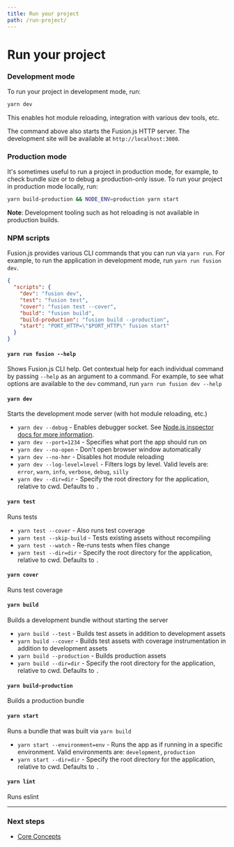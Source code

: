```yaml
---
title: Run your project
path: /run-project/
---
```


# Run your project

### Development mode

To run your project in development mode, run:

```sh
yarn dev
```

This enables hot module reloading, integration with various dev tools, etc.

The command above also starts the Fusion.js HTTP server. The development site
will be available at `http://localhost:3000`.

### Production mode

It's sometimes useful to run a project in production mode, for example, to check
bundle size or to debug a production-only issue. To run your project in
production mode locally, run:

```sh
yarn build-production && NODE_ENV=production yarn start
```

**Note**: Development tooling such as hot reloading is not available in
production builds.

### NPM scripts

Fusion.js provides various CLI commands that you can run via `yarn run`. For
example, to run the application in development mode, run `yarn run fusion dev`.

```json
{
  "scripts": {
    "dev": "fusion dev",
    "test": "fusion test",
    "cover": "fusion test --cover",
    "build": "fusion build",
    "build-production": "fusion build --production",
    "start": "PORT_HTTP=\"$PORT_HTTP\" fusion start"
  }
}
```

#### `yarn run fusion --help`

Shows Fusion.js CLI help. Get contextual help for each individual
command by passing `--help` as an argument to a command. For example, to see
what options are available to the `dev` command, run `yarn run fusion dev --help`

#### `yarn dev`

Starts the development mode server (with hot module reloading, etc.)

* `yarn dev --debug` - Enables debugger socket. See
  [Node.js inspector docs for more information](https://nodejs.org/en/docs/inspector).
* `yarn dev --port=1234` - Specifies what port the app should run on
* `yarn dev --no-open` - Don't open browser window automatically
* `yarn dev --no-hmr` - Disables hot module reloading
* `yarn dev --log-level=level` - Filters logs by level. Valid levels are:
  `error`, `warn`, `info`, `verbose`, `debug`, `silly`
* `yarn dev --dir=dir` - Specify the root directory for the application,
  relative to cwd. Defaults to `.`

#### `yarn test`

Runs tests

* `yarn test --cover` - Also runs test coverage
* `yarn test --skip-build` - Tests existing assets without recompiling
* `yarn test --watch` - Re-runs tests when files change
* `yarn test --dir=dir` - Specify the root directory for the application,
  relative to cwd. Defaults to `.`

#### `yarn cover`

Runs test coverage

#### `yarn build`

Builds a development bundle without starting the server

* `yarn build --test` - Builds test assets in addition to development assets
* `yarn build --cover` - Builds test assets with coverage instrumentation in
  addition to development assets
* `yarn build --production` - Builds production assets
* `yarn build --dir=dir` - Specify the root directory for the application,
  relative to cwd. Defaults to `.`

#### `yarn build-production`

Builds a production bundle

#### `yarn start`

Runs a bundle that was built via `yarn build`

* `yarn start --environment=env` - Runs the app as if running in a specific
  environment. Valid environments are: `development`, `production`
* `yarn start --dir=dir` - Specify the root directory for the application,
  relative to cwd. Defaults to `.`

#### `yarn lint`

Runs eslint

<!--
#### `yarn profile`

Opens source-map-explorer

* `yarn profile --environment` - Profiles assets for a specific environment.
  Valid values are: `development`, `production`
* `yarn profile --watch` - Updates source-map-explorer on file change
* `yarn profile --file-count` - Limit the number of files to display when
  showing list of largest files
* `yarn profile --dir=dir` - Specify the root directory for the application,
  relative to cwd. Defaults to `.`
-->

---

### Next steps

* [Core Concepts](/docs/getting-started/core-concepts)

